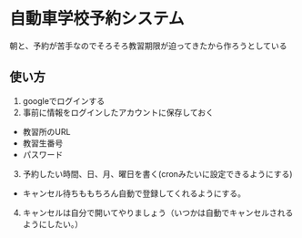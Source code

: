 # 自動車学校予約システム

朝と、予約が苦手なのでそろそろ教習期限が迫ってきたから作ろうとしている

## 使い方
1. googleでログインする
2. 事前に情報をログインしたアカウントに保存しておく
- 教習所のURL
- 教習生番号
- パスワード
3. 予約したい時間、日、月、曜日を書く(cronみたいに設定できるようにする)
- キャンセル待ちももちろん自動で登録してくれるようにする。
4. キャンセルは自分で開いてやりましょう（いつかは自動でキャンセルされるようにしたい。）
